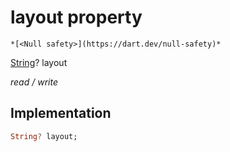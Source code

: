 


# layout property




    *[<Null safety>](https://dart.dev/null-safety)*


[String](https://api.flutter.dev/flutter/dart-core/String-class.html)? layout
  
_read / write_






## Implementation

```dart
String? layout;


```







